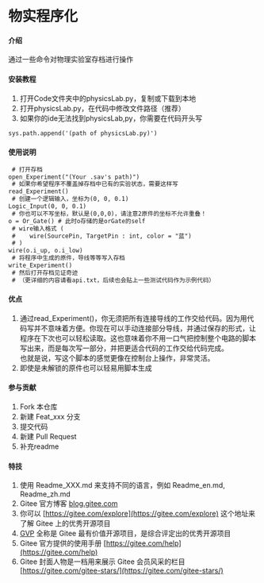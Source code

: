 # 物实程序化

#### 介绍
通过一些命令对物理实验室存档进行操作

#### 安装教程

1.  打开Code文件夹中的physicsLab.py，复制或下载到本地
2.  打开physicsLab.py，在代码中修改文件路径（推荐）
3.  如果你的ide无法找到physicsLab,py，你需要在代码开头写  
```diff
sys.path.append('(path of physicsLab.py)')
```
#### 使用说明

```diff
 # 打开存档  
open_Experiment("(Your .sav's path)")  
 # 如果你希望程序不覆盖掉存档中已有的实验状态，需要这样写  
read_Experiment()  
 # 创建一个逻辑输入，坐标为(0, 0, 0.1)  
Logic_Input(0, 0, 0.1)   
 # 你也可以不写坐标，默认是(0,0,0)，请注意2原件的坐标不允许重叠！  
o = Or_Gate() # 此时o存储的是orGate的self  
 # wire输入格式 (  
 #    wire(SourcePin, TargetPin : int, color = "蓝")  
 # )  
wire(o.i_up, o.i_low)  
 # 将程序中生成的原件，导线等等写入存档  
write_Experiment()  
 # 然后打开存档见证奇迹  
 # （更详细的内容请看api.txt，后续也会贴上一些测试代码作为示例代码）
```
#### 优点
1. 通过read_Experiment()，你无须把所有连接导线的工作交给代码。因为用代码写并不意味着方便。你现在可以手动连接部分导线，并通过保存的形式，让程序在下次也可以轻松读取。这也意味着你不用一口气把控制整个电路的脚本写出来，而是每次写一部分，并把更适合代码的工作交给代码完成。  
也就是说，写这个脚本的感觉更像在控制台上操作，非常灵活。
2. 即使是未解锁的原件也可以轻易用脚本生成

#### 参与贡献

1.  Fork 本仓库
2.  新建 Feat_xxx 分支
3.  提交代码
4.  新建 Pull Request
5.  补充readme

#### 特技

1.  使用 Readme\_XXX.md 来支持不同的语言，例如 Readme\_en.md, Readme\_zh.md
2.  Gitee 官方博客 [blog.gitee.com](https://blog.gitee.com)
3.  你可以 [https://gitee.com/explore](https://gitee.com/explore) 这个地址来了解 Gitee 上的优秀开源项目
4.  [GVP](https://gitee.com/gvp) 全称是 Gitee 最有价值开源项目，是综合评定出的优秀开源项目
5.  Gitee 官方提供的使用手册 [https://gitee.com/help](https://gitee.com/help)
6.  Gitee 封面人物是一档用来展示 Gitee 会员风采的栏目 [https://gitee.com/gitee-stars/](https://gitee.com/gitee-stars/)
